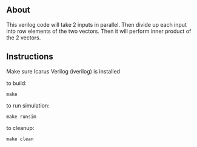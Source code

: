 ## About

This verilog code will take 2 inputs in parallel. Then divide up each input into row elements of the two vectors. Then it will perform inner product of the 2 vectors. 


## Instructions

Make sure Icarus Verilog (iverilog) is installed

to build:

`make`


to run simulation:

`make runsim`


to cleanup:

`make clean`
